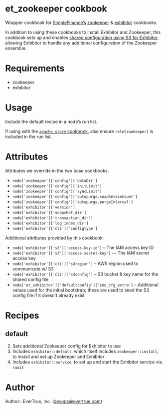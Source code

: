 # et_zookeeper cookbook

Wrapper cookbook for [SimpleFinance’s](https://github.com/SimpleFinance)
[zookeeper](https://github.com/SimpleFinance/chef-zookeeper) & [exhibitor](https://github.com/SimpleFinance/chef-exhibitor) cookbooks.

In addition to using these cookbooks to install Exhibitor and
Zookeeper, this cookbook sets up and enables [shared configuration using S3
for Exhibitor](https://github.com/Netflix/exhibitor/wiki/Shared-Configuration),
allowing Exhibitor to handle any additional configuration of the Zookeeper
ensemble.

# Requirements

* zookeeper
* exhibitor

# Usage

Include the default recipe in a node’s run list.

If using with the [`apache_storm` cookbook](https://github.com/evertrue/apache_storm-cookbook), also ensure `role[zookeeper]` is included in the run list.

# Attributes

Attributes we override in the two base cookbooks:

* `node['zookeeper']['config']['dataDir']`
* `node['zookeeper']['config']['initLimit']`
* `node['zookeeper']['config']['syncLimit']`
* `node['zookeeper']['config']['autopurge.snapRetainCount']`
* `node['zookeeper']['config']['autopurge.purgeInterval']`
* `node['exhibitor']['version']`
* `node['exhibitor']['snapshot_dir']`
* `node['exhibitor']['transaction_dir']`
* `node['exhibitor']['log_index_dir']`
* `node['exhibitor']['cli']['configtype']`

Additional attributes provided by this cookbook:

* `node['exhibitor']['s3']['access-key-id']` – The IAM access key ID
* `node['exhibitor']['s3']['access-secret-key']` — The IAM secret access key
* `node['exhibitor']['cli']['s3region']` – AWS region used to communicate w/ S3
* `node['exhibitor']['cli']['s3config']` – S3 bucket & key name for the shared config file
* `node['et_exhibitor']['defaultconfig']['zoo_cfg_extra']` – Additional values used for the initial bootstrap; these are used to seed the S3 config file if it doesn’t already exist

# Recipes

## default

2. Sets additional Zookeeper config for Exhibitor to use
3. Includes `exhibitor::default`, which itself includes `zookeeper::install`, to install and set up Zookeeper and Exhibitor
4. Includes `exhibitor::service`, to set up and start the Exhibitor service via `runit`

# Author

Author:: EverTrue, Inc. (<devops@evertrue.com>)
